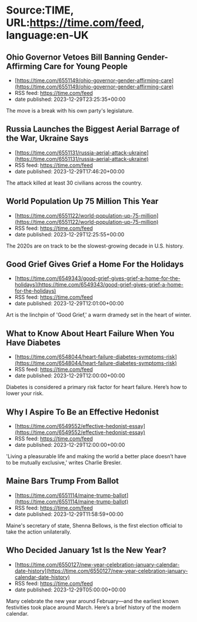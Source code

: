 # Source:TIME, URL:https://time.com/feed, language:en-UK

## Ohio Governor Vetoes Bill Banning Gender-Affirming Care for Young People
 - [https://time.com/6551149/ohio-governor-gender-affirming-care](https://time.com/6551149/ohio-governor-gender-affirming-care)
 - RSS feed: https://time.com/feed
 - date published: 2023-12-29T23:25:35+00:00

The move is a break with his own party's legislature.

## Russia Launches the Biggest Aerial Barrage of the War, Ukraine Says
 - [https://time.com/6551131/russia-aerial-attack-ukraine](https://time.com/6551131/russia-aerial-attack-ukraine)
 - RSS feed: https://time.com/feed
 - date published: 2023-12-29T17:46:20+00:00

The attack killed at least 30 civilians across the country.

## World Population Up 75 Million This Year
 - [https://time.com/6551122/world-population-up-75-million](https://time.com/6551122/world-population-up-75-million)
 - RSS feed: https://time.com/feed
 - date published: 2023-12-29T12:25:55+00:00

The 2020s are on track to be the slowest-growing decade in U.S. history.

## Good Grief Gives Grief a Home For the Holidays
 - [https://time.com/6549343/good-grief-gives-grief-a-home-for-the-holidays](https://time.com/6549343/good-grief-gives-grief-a-home-for-the-holidays)
 - RSS feed: https://time.com/feed
 - date published: 2023-12-29T12:01:00+00:00

Art is the linchpin of 'Good Grief,' a warm dramedy set in the heart of winter.

## What to Know About Heart Failure When You Have Diabetes
 - [https://time.com/6548044/heart-failure-diabetes-symptoms-risk](https://time.com/6548044/heart-failure-diabetes-symptoms-risk)
 - RSS feed: https://time.com/feed
 - date published: 2023-12-29T12:00:00+00:00

Diabetes is considered a primary risk factor for heart failure. Here’s how to lower your risk.

## Why I Aspire To Be an Effective Hedonist
 - [https://time.com/6549552/effective-hedonist-essay](https://time.com/6549552/effective-hedonist-essay)
 - RSS feed: https://time.com/feed
 - date published: 2023-12-29T12:00:00+00:00

'Living a pleasurable life and making the world a better place doesn’t have to be mutually exclusive,' writes Charlie Bresler.

## Maine Bars Trump From Ballot
 - [https://time.com/6551114/maine-trump-ballot](https://time.com/6551114/maine-trump-ballot)
 - RSS feed: https://time.com/feed
 - date published: 2023-12-29T11:58:59+00:00

Maine's secretary of state, Shenna Bellows, is the first election official to take the action unilaterally.

## Who Decided January 1st Is the New Year?
 - [https://time.com/6550127/new-year-celebration-january-calendar-date-history](https://time.com/6550127/new-year-celebration-january-calendar-date-history)
 - RSS feed: https://time.com/feed
 - date published: 2023-12-29T05:00:00+00:00

Many celebrate the new year around February—and the earliest known festivities took place around March. Here’s a brief history of the modern calendar.


